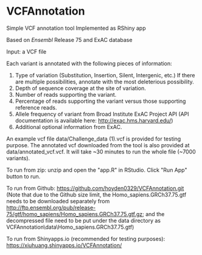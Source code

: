 # VCFAnnotation
Simple VCF annotation tool Implemented as RShiny app

Based on *Ensembl* Release 75 and ExAC database

Input: a VCF file

Each variant is annotated with the following pieces of information:

1. Type of variation (Substitution, Insertion, Silent, Intergenic, etc.) If there are multiple possibilities, annotate with the most deleterious possibility.
2. Depth of sequence coverage at the site of variation.
3. Number of reads supporting the variant.
4. Percentage of reads supporting the variant versus those supporting reference reads.
5. Allele frequency of variant from Broad Institute ExAC Project API (API documentation is available here: http://exac.hms.harvard.edu/)
6. Additional optional information from ExAC.

An example vcf file data/Challenge_data (1).vcf is provided for testing purpose. The annotated vcf downloaded from the tool is also provided at data/annotated_vcf.vcf. It will take ~30 minutes to run the whole file (~7000 variants). 

To run from zip: unzip and open the "app.R" in RStudio. Click "Run App" button to run. 

To run from Github: https://github.com/hoyden0329/VCFAnnotation.git (Note that due to the Github size limit, the Homo_sapiens.GRCh37.75.gtf needs to be downloaded separately from http://ftp.ensembl.org/pub/release-75/gtf/homo_sapiens/Homo_sapiens.GRCh37.75.gtf.gz; and the decompressed file need to be put under the data directory as VCFAnnotation\data\Homo_sapiens.GRCh37.75.gtf)

To run from Shinyapps.io (recommended for testing purposes):  https://xiuhuang.shinyapps.io/VCFAnnotation/